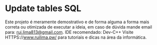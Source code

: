 # Update tables SQL

Este projeto é meramente demostrativo e de forma alguma a forma mais correta ou otimizada de executar a ideia, em caso de dúvida mande email para: rui.lima813@gmail.com. IDE recomendado: Dev-C++ Visite HTTPS://www.ruilima.pw/ para tutoriais e dicas na área da informática.
